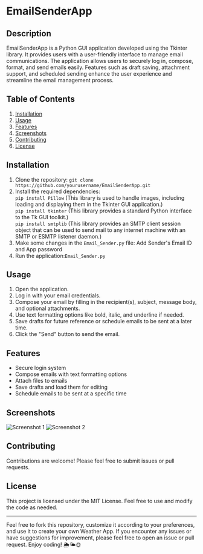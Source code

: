 # EmailSenderApp

## Description
EmailSenderApp is a Python GUI application developed using the Tkinter library. It provides users with a user-friendly interface to manage email communications. The application allows users to securely log in, compose, format, and send emails easily. Features such as draft saving, attachment support, and scheduled sending enhance the user experience and streamline the email management process.

## Table of Contents
1. [Installation](#installation)
2. [Usage](#usage)
3. [Features](#features)
4. [Screenshots](#screenshots)
5. [Contributing](#contributing)
6. [License](#license)

## Installation
1. Clone the repository:
   ```git clone https://github.com/yourusername/EmailSenderApp.git```
2. Install the required dependencies:<br>
   `pip install Pillow` (This library is used to handle images, including loading and displaying them in the Tkinter GUI application.)<br>
   `pip install tkinter` (This library provides a standard Python interface to the Tk GUI toolkit.)<br>
   `pip install smtplib` (This library provides an SMTP client session object that can be used to send mail to any internet machine with an SMTP or ESMTP listener daemon.)<br>
3. Make some changes in the `Email_Sender.py` file: Add Sender's Email ID and App password
4. Run the application:``Email_Sender.py``

## Usage
1. Open the application.
2. Log in with your email credentials.
3. Compose your email by filling in the recipient(s), subject, message body, and optional attachments.
4. Use text formatting options like bold, italic, and underline if needed.
5. Save drafts for future reference or schedule emails to be sent at a later time.
6. Click the "Send" button to send the email.

## Features
- Secure login system
- Compose emails with text formatting options
- Attach files to emails
- Save drafts and load them for editing
- Schedule emails to be sent at a specific time

## Screenshots
![Screenshot 1](screenshots/screenshot1.png)
![Screenshot 2](screenshots/screenshot2.png)

## Contributing
Contributions are welcome! Please feel free to submit issues or pull requests.

## License
This project is licensed under the MIT License. Feel free to use and modify the code as needed.

---

Feel free to fork this repository, customize it according to your preferences, and use it to create your own Weather App. If you encounter any issues or have suggestions for improvement, please feel free to open an issue or pull request. Enjoy coding! 🌦️🌤️🌞


   
   
